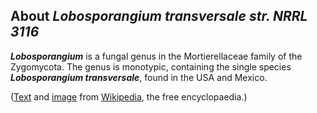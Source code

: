 About *Lobosporangium transversale str. NRRL 3116* 
--------------------------------------------------



***Lobosporangium*** is a fungal genus in the Mortierellaceae family of
the Zygomycota. The genus is monotypic, containing the single species
***Lobosporangium transversale***, found in the USA and Mexico.

([Text](http://en.wikipedia.org/wiki/Lobosporangium_) and
[image](https://commons.wikimedia.org/wiki/File:Lobosporangium_transversalis_1.jpg)
from [Wikipedia](http://en.wikipedia.org/), the free encyclopaedia.)
